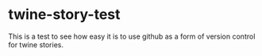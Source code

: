 # twine-story-test
This is a test to see how easy it is to use github as a form of version control for twine stories.
